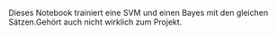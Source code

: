 Dieses Notebook trainiert eine SVM und einen Bayes mit den gleichen Sätzen.Gehört auch nicht wirklich zum Projekt.
